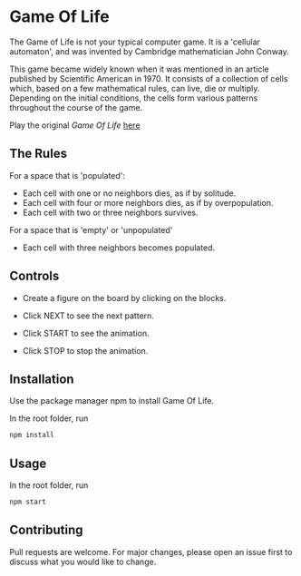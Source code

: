 # Game Of Life

The Game of Life is not your typical computer game. It is a 'cellular automaton', and was invented by Cambridge mathematician John Conway.

This game became widely known when it was mentioned in an article published by Scientific American in 1970. It consists of a collection of cells which, based on a few mathematical rules, can live, die or multiply. Depending on the initial conditions, the cells form various patterns throughout the course of the game.

Play the original *Game Of Life* [here](https://playgameoflife.com/)

## The Rules

For a space that is 'populated':

- Each cell with one or no neighbors dies, as if by solitude.
- Each cell with four or more neighbors dies, as if by overpopulation.
- Each cell with two or three neighbors survives.

For a space that is 'empty' or 'unpopulated'

- Each cell with three neighbors becomes populated.

## Controls

- Create a figure on the board by clicking on the blocks.

- Click NEXT to see the next pattern.

- Click START to see the animation.

- Click STOP to stop the animation.

## Installation

Use the package manager npm to install Game Of Life.

In the root folder, run

```bash
npm install
```

## Usage

In the root folder, run

```bash
npm start
```

## Contributing

Pull requests are welcome. For major changes, please open an issue first to discuss what you would like to change.
